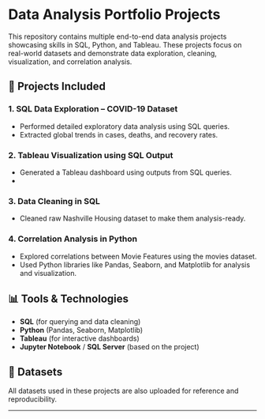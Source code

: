 # Data Analysis Portfolio Projects

This repository contains multiple end-to-end data analysis projects showcasing skills in SQL, Python, and Tableau. These projects focus on real-world datasets and demonstrate data exploration, 
cleaning, visualization, and correlation analysis.

## 📁 Projects Included

### 1. **SQL Data Exploration – COVID-19 Dataset**
- Performed detailed exploratory data analysis using SQL queries.
- Extracted global trends in cases, deaths, and recovery rates.

### 2. **Tableau Visualization using SQL Output**
- Generated a Tableau dashboard using outputs from SQL queries.
- 
### 3.  **Data Cleaning in SQL**
- Cleaned raw Nashville Housing dataset to make them analysis-ready.

### 4. **Correlation Analysis in Python**
- Explored correlations between Movie Features using the movies dataset.
- Used Python libraries like Pandas, Seaborn, and Matplotlib for analysis and visualization.

## 📊 Tools & Technologies
- **SQL** (for querying and data cleaning)
- **Python** (Pandas, Seaborn, Matplotlib)
- **Tableau** (for interactive dashboards)
- **Jupyter Notebook** / **SQL Server** (based on the project)

## 📂 Datasets
All datasets used in these projects are also uploaded for reference and reproducibility.

---
